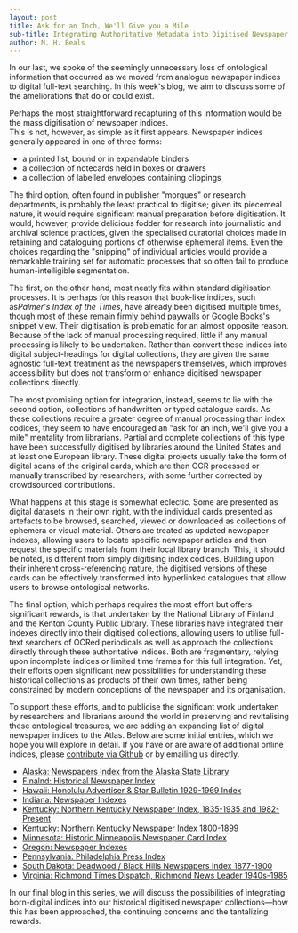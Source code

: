 ```yaml
---
layout: post
title: Ask for an Inch, We'll Give you a Mile 
sub-title: Integrating Authoritative Metadata into Digitised Newspaper Collections
author: M. H. Beals
---
```

In our last, we spoke of the seemingly unnecessary loss of ontological information that occurred as we moved from 
analogue newspaper indices to digital full-text searching. In this week's blog, we aim to discuss some of the 
ameliorations that do or could exist.

Perhaps the most straightforward recapturing of this information would be the mass digitisation of newspaper indices.  
This is not, however, as simple as it first appears. Newspaper indices generally appeared in one of three forms:

- a printed list, bound or in expandable binders
- a collection of notecards held in boxes or drawers
- a collection of labelled envelopes containing clippings

The third option, often found in publisher "morgues" or research departments, is probably the least practical to digitise; 
given its piecemeal nature, it would require significant manual preparation before digitisation. It would, however, provide 
delicious fodder for research into journalistic and archival science practices, given the specialised curatorial choices made 
in retaining and cataloguing portions of otherwise ephemeral items. Even the choices regarding the "snipping" of individual 
articles would provide a remarkable training set for automatic processes that so often fail to produce human-intelligible 
segmentation.

The first, on the other hand, most neatly fits within standard digitisation processes. It is perhaps for this reason that 
book-like indices, such as*Palmer's Index of the Times*, have already been digitised multiple times, though most of these 
remain firmly behind paywalls or Google Books's snippet view.  Their digitisation is problematic for an almost opposite reason.
Because of the lack of manual processing required, little if any manual processing is likely to be undertaken. Rather than 
convert these indices into digital subject-headings for digital collections, they are given the same agnostic full-text 
treatment as the newspapers themselves, which improves accessibility but does not transform or enhance digitised newspaper
collections directly.

The most promising option for integration, instead, seems to lie with the second option, collections of handwritten or 
typed catalogue cards. As these collections require a greater degree of manual processing than index codices, they seem 
to have encouraged an "ask for an inch, we'll give you a mile" mentality from librarians.  Partial and complete collections 
of this type have been successfully digitised by libraries around the United States and at least one European library. These 
digital projects usually take the form of digital scans of the original cards, which are then OCR processed or manually 
transcribed by researchers, with some further corrected by crowdsourced contributions. 

What happens at this stage is somewhat eclectic. Some are presented as digital datasets in their own right, with the 
individual cards presented as artefacts to be browsed, searched, viewed or downloaded as collections of ephemera or 
visual material. Others are treated as updated newspaper indexes, allowing users to locate specific newspaper articles 
and then request the specific materials from their local library  branch. This, it should be noted, is different from 
simply digitising index codices. Building upon their inherent cross-referencing nature, the digitised versions of these 
cards can be effectively transformed into hyperlinked catalogues that allow users to browse ontological networks.  

The final option, which perhaps requires the most effort but offers significant rewards, is that undertaken by the 
National Library of Finland and the Kenton County Public Library.  These libraries have integrated their indexes 
directly into their digitised collections, allowing users to utilise full-text searchers of OCRed periodicals as well
as approach the collections directly through these authoritative indices. Both are fragmentary, relying upon incomplete
indices or limited time frames for this full integration. Yet, their efforts open significant new possibilities for 
understanding these historical collections as products of their own times, rather being constrained by modern conceptions
of the newspaper and its organisation.

To support these efforts, and to publicise the significant work undertaken by researchers and librarians around 
the world in preserving and revitalising these ontological treasures, we are adding an expanding list of digital 
newspaper indices to the Atlas.  Below are some initial entries, which we hope you will explore in detail.  If you have
or are aware of additional online indices, please [contribute via Github](../contribute) or by emailing us directly.

- [Alaska: Newspapers Index from the Alaska State Library](https://education.alaska.gov/apps/newspaper-index/) 
- [Finalnd: Historical Newspaper Index](https://digi.kansalliskirjasto.fi/sanomalehti/directory)
- [Hawaii: Honolulu Advertiser & Star Bulletin 1929-1969 Index](http://ulukau.org/gsdl2.82/cgi-bin/hni/) 
- [Indiana: Newspaper Indexes](https://digital.statelib.lib.in.us/legacy/search.aspx?index=4)
- [Kentucky: Northern Kentucky Newspaper Index, 1835-1935 and 1982-Present](https://cdm17244.contentdm.oclc.org/digital/collection/Kenton-nkni/search) 
- [Kentucky: Northern Kentucky Newspaper Index 1800-1899](https://cdm17244.contentdm.oclc.org/digital/collection/kenton-nkni18/search) 
- [Minnesota: Historic Minneapolis Newspaper Card Index](https://newspapers.lib.umn.edu/)
- [Oregon: Newspaper Indexes](https://library.uoregon.edu/govdocs/indexing)
- [Pennsylvania: Philadelphia Press Index](https://libwww.freelibrary.org/databases/philapress/) 
- [South Dakota: Deadwood / Black Hills Newspapers Index 1877-1900](https://openprairie.sdstate.edu/library_indexes/5/)
- [Virginia: Richmond Times Dispatch, Richmond News Leader 1940s-1985](https://www.lva.virginia.gov/public/guides/NI.htm) 

In our final blog in this series, we will discuss the possibilities of integrating born-digital indices into our 
historical digitised newspaper collections—how this has been approached, the continuing concerns and the tantalizing rewards. 

